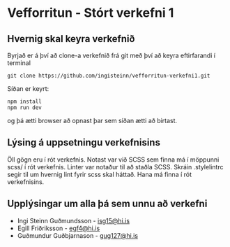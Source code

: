 # Vefforritun - Stórt verkefni 1

## Hvernig skal keyra verkefnið

Byrjað er á því að clone-a verkefnið frá git með því að keyra eftirfarandi í terminal

```
git clone https://github.com/ingisteinn/vefforritun-verkefni1.git
```

Síðan er keyrt:
```
npm install
npm run dev
```
og þá ætti browser að opnast þar sem síðan ætti að birtast.

## Lýsing á uppsetningu verkefnisins

Öll gögn eru í rót verkefnis.
Notast var við SCSS sem finna má í möppunni scss/ í rót verkefnis. Linter var notaður til að staðla SCSS. Skráin .stylelintrc segir til um hvernig lint fyrir scss skal háttað. Hana má finna í rót verkefnisins.

## Upplýsingar um alla þá sem unnu að verkefni

* Ingi Steinn Guðmundsson - isg15@hi.is
* Egill Friðriksson - egf4@hi.is
* Guðmundur Guðbjarnason - gug127@hi.is